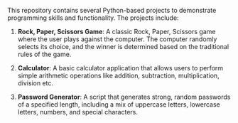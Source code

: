 This repository contains several Python-based projects to demonstrate programming skills and functionality. The projects include:

1. **Rock, Paper, Scissors Game**: A classic Rock, Paper, Scissors game where the user plays against the computer. The computer randomly selects its choice, and the winner is determined based on the traditional rules of the game.

2. **Calculator**: A basic calculator application that allows users to perform simple arithmetic operations like addition, subtraction, multiplication, division etc.

3. **Password Generator**: A script that generates strong, random passwords of a specified length, including a mix of uppercase letters, lowercase letters, numbers, and special characters.

